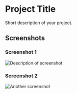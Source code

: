 # Project Title

Short description of your project.

## Screenshots

### Screenshot 1
![Description of screenshot](path/to/screenshot1.png)

### Screenshot 2
![Another screenshot](path/to/screenshot2.png)
